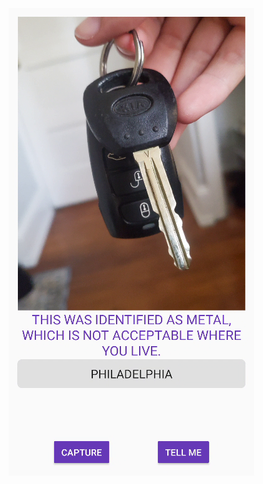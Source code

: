 ![The app working on a set of car keys](https://github.com/joshua-bluestine/RecycleApp/blob/master/Screenshot%202024-10-07%20155340.png)

